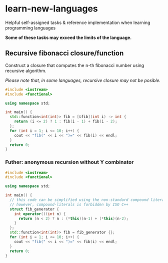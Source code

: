 # learn-new-languages
Helpful self-assigned tasks &amp; reference implementation when learning programming languages

**Some of these tasks may exceed the limits of the language.**

## Recursive fibonacci closure/function

Construct a closure that computes the n-th fibonacci number using recursive algorithm.

*Please note that, in some languages, recursive closure may not be posible.*

```c++
#include <iostream>
#include <functional>

using namespace std;

int main() {
  std::function<int(int)> fib = [&fib](int i) -> int {
    return (i <= 2) ? 1 : fib(i - 1) + fib(i - 2);
  };
  for (int i = 1; i <= 10; i++) {
    cout << "fib(" << i << ")=" << fib(i) << endl;
  }
  return 0;
}
```

### Futher: anonymous recursion without Y combinator

```c++
#include <iostream>
#include <functional>

using namespace std;

int main() {
  // this code can be simplified using the non-standard compound literals
  // however, compound-literals is forbidden by ISO C++
  struct fib_generator {
    int operator()(int n) {
      return (n < 2) ? n : (*this)(n-1) + (*this)(n-2);
    }
  };
  std::function<int(int)> fib = fib_generator {};
  for (int i = 1; i <= 10; i++) {
    cout << "fib(" << i << ")=" << fib(i) << endl;
  }
  return 0;
}
```
